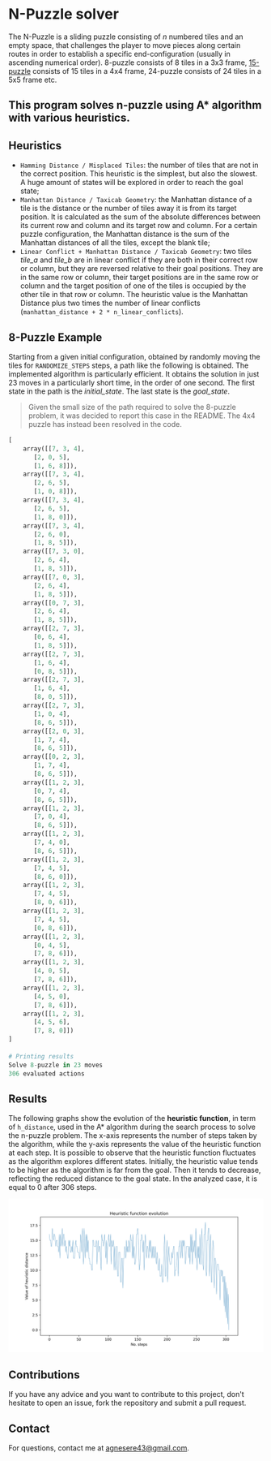 # N-Puzzle solver
The N-Puzzle is a sliding puzzle consisting of *n* numbered tiles and an empty space, that challenges the player to move pieces along certain routes in order to establish a specific end-configuration (usually in ascending numerical order). 8-puzzle consists of 8 tiles in a 3x3 frame, [15-puzzle](https://en.wikipedia.org/wiki/15_puzzle) consists of 15 tiles in a 4x4 frame, 24-puzzle consists of 24 tiles in a 5x5 frame etc.

## This program solves n-puzzle using A* algorithm with various heuristics.

## Heuristics
- `Hamming Distance / Misplaced Tiles`: the number of tiles that are not in the correct position. This heuristic is the simplest, but also the slowest. A huge amount of states will be explored in order to reach the goal state;
- `Manhattan Distance / Taxicab Geometry`: the Manhattan distance of a tile is the distance or the number of tiles away it is from its target position. It is calculated as the sum of the absolute differences between its current row and column and its target row and column. For a certain puzzle configuration, the Manhattan distance is the sum of the Manhattan distances of all the tiles, except the blank tile;
- `Linear Conflict + Manhattan Distance / Taxicab Geometry`: two tiles *tile_a* and *tile_b* are in linear conflict if they are both in their correct row or column, but they are reversed relative to their goal positions. They are in the same row or column, their target positions are in the same row or column and the target position of one of the tiles is occupied by the other tile in that row or column. The heuristic value is the Manhattan Distance plus two times the number of linear conflicts (`manhattan_distance + 2 * n_linear_conflicts`).

## 8-Puzzle Example
Starting from a given initial configuration, obtained by randomly moving the tiles for `RANDOMIZE_STEPS` steps, a path like the following is obtained. The implemented algorithm is particularly efficient. It obtains the solution in just 23 moves in a particularly short time, in the order of one second. The first state in the path is the *initial_state*. The last state is the *goal_state*.
> Given the small size of the path required to solve the 8-puzzle problem, it was decided to report this case in the README. The 4x4 puzzle has instead been resolved in the code.
```python
[
    array([[7, 3, 4],
       [2, 0, 5],
       [1, 6, 8]]), 
    array([[7, 3, 4],
       [2, 6, 5],
       [1, 0, 8]]), 
    array([[7, 3, 4],
       [2, 6, 5],
       [1, 8, 0]]), 
    array([[7, 3, 4],
       [2, 6, 0],
       [1, 8, 5]]), 
    array([[7, 3, 0],
       [2, 6, 4],
       [1, 8, 5]]), 
    array([[7, 0, 3],
       [2, 6, 4],
       [1, 8, 5]]), 
    array([[0, 7, 3],
       [2, 6, 4],
       [1, 8, 5]]), 
    array([[2, 7, 3],
       [0, 6, 4],
       [1, 8, 5]]), 
    array([[2, 7, 3],
       [1, 6, 4],
       [0, 8, 5]]), 
    array([[2, 7, 3],
       [1, 6, 4],
       [8, 0, 5]]), 
    array([[2, 7, 3],
       [1, 0, 4],
       [8, 6, 5]]), 
    array([[2, 0, 3],
       [1, 7, 4],
       [8, 6, 5]]), 
    array([[0, 2, 3],
       [1, 7, 4],
       [8, 6, 5]]), 
    array([[1, 2, 3],
       [0, 7, 4],
       [8, 6, 5]]), 
    array([[1, 2, 3],
       [7, 0, 4],
       [8, 6, 5]]), 
    array([[1, 2, 3],
       [7, 4, 0],
       [8, 6, 5]]), 
    array([[1, 2, 3],
       [7, 4, 5],
       [8, 6, 0]]), 
    array([[1, 2, 3],
       [7, 4, 5],
       [8, 0, 6]]), 
    array([[1, 2, 3],
       [7, 4, 5],
       [0, 8, 6]]), 
    array([[1, 2, 3],
       [0, 4, 5],
       [7, 8, 6]]), 
    array([[1, 2, 3],
       [4, 0, 5],
       [7, 8, 6]]), 
    array([[1, 2, 3],
       [4, 5, 0],
       [7, 8, 6]]), 
    array([[1, 2, 3],
       [4, 5, 6],
       [7, 8, 0]])
]

# Printing results
Solve 8-puzzle in 23 moves
306 evaluated actions
```

## Results
The following graphs show the evolution of the **heuristic function**, in term of `h_distance`, used in the A* algorithm during the search process to solve the n-puzzle problem. The x-axis represents the number of steps taken by the algorithm, while the y-axis represents the value of the heuristic function at each step. It is possible to observe that the heuristic function fluctuates as the algorithm explores different states. Initially, the heuristic value tends to be higher as the algorithm is far from the goal. Then it tends to decrease, reflecting the reduced distance to the goal state. In the analyzed case, it is equal to 0 after 306 steps.

![Heuristic function 8-puzzle](plots/8-puzzle_heuristic.png)

## Contributions 
If you have any advice and you want to contribute to this project, don't hesitate to open an issue, fork the repository and submit a pull request.

## Contact
For questions, contact me at agnesere43@gmail.com.

